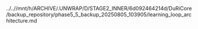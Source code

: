 ../..//mnt/h/ARCHIVE/.UNWRAP/D/STAGE2_INNER/6d092464214d/DuRiCore/backup_repository/phase5_5_backup_20250805_103905/learning_loop_architecture.md